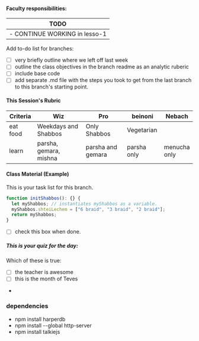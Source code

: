 #### Faculty responsibilities:

| TODO |
| ---- |
| - CONTINUE WORKING in lesso-1 <br>  |


Add to-do list for branches:

- [ ] very briefly outline where we left off last week
- [ ] outline the class objectives in the branch readme as an analytic ruberic
- [ ] include base code
- [ ] add separate .md file with the steps you took to get from the last branch to this branch's starting point.

#### This Session's Rubric

| Criteria | Wiz                    | Pro               | beinoni     | Nebach            |
| -------- | ---------------------- | ----------------- | ----------- | ----------------- |
| eat food | Weekdays and Shabbos   | Only Shabbos      | Vegetarian  |                   |
| learn    | parsha, gemara, mishna | parsha and gemara | parsha only | menucha <br> only |

#### Class Material (Example)

This is your task list for this branch.

```javascript
function initShabbos(): {} {
  let myShabbos; // instantiates myShabbos as a variable.
  myShabbos.shteiLechem = ["6 braid", "3 braid", "2 braid"];
  return myShabbos;
}
```

- [ ] check this box when done.

<!-- <input type="text" id="name" name="name"/> -->

##### This is your quiz for the day:

Which of these is true:

- [ ] the teacher is awesome
- [ ] this is the month of Teves
-


### dependencies

- npm install harperdb
- npm install --global http-server
- npm install talkiejs